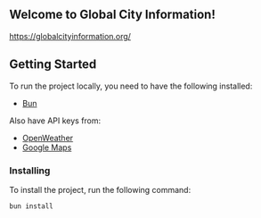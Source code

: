 ## Welcome to Global City Information!

https://globalcityinformation.org/

## Getting Started

To run the project locally, you need to have the following installed:

- [Bun](https://bun.sh/)

Also have API keys from:

- [OpenWeather](https://openweathermap.org/)
- [Google Maps](https://developers.google.com/maps)

### Installing

To install the project, run the following command:

```bash
bun install
```
